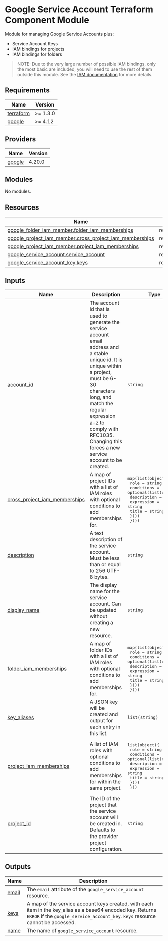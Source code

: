 # Google Service Account Terraform Component Module

Module for managing Google Service Accounts plus:
* Service Account Keys
* IAM bindings for projects
* IAM bindings for folders

> NOTE: Due to the very large number of possible IAM bindings, only the most basic are included, you will need to
> use the rest of them outside this module. See the [IAM documentation](https://cloud.google.com/iam/docs/overview)
> for more details.

<!-- BEGIN_TF_DOCS -->
## Requirements

| Name | Version |
|------|---------|
| <a name="requirement_terraform"></a> [terraform](#requirement\_terraform) | >= 1.3.0 |
| <a name="requirement_google"></a> [google](#requirement\_google) | >= 4.12 |

## Providers

| Name | Version |
|------|---------|
| <a name="provider_google"></a> [google](#provider\_google) | 4.20.0 |

## Modules

No modules.

## Resources

| Name | Type |
|------|------|
| [google_folder_iam_member.folder_iam_memberships](https://registry.terraform.io/providers/hashicorp/google/latest/docs/resources/folder_iam_member) | resource |
| [google_project_iam_member.cross_project_iam_memberships](https://registry.terraform.io/providers/hashicorp/google/latest/docs/resources/project_iam_member) | resource |
| [google_project_iam_member.project_iam_memberships](https://registry.terraform.io/providers/hashicorp/google/latest/docs/resources/project_iam_member) | resource |
| [google_service_account.service_account](https://registry.terraform.io/providers/hashicorp/google/latest/docs/resources/service_account) | resource |
| [google_service_account_key.keys](https://registry.terraform.io/providers/hashicorp/google/latest/docs/resources/service_account_key) | resource |

## Inputs

| Name | Description | Type | Default | Required |
|------|-------------|------|---------|:--------:|
| <a name="input_account_id"></a> [account\_id](#input\_account\_id) | The account id that is used to generate the service account email address and a stable unique id. It is unique within a project, must be 6-30 characters long, and match the regular expression [a-z]([-a-z0-9]*[a-z0-9]) to comply with RFC1035. Changing this forces a new service account to be created. | `string` | n/a | yes |
| <a name="input_cross_project_iam_memberships"></a> [cross\_project\_iam\_memberships](#input\_cross\_project\_iam\_memberships) | A map of project IDs with a list of IAM roles with optional conditions to add memberships for. | <pre>map(list(object({<br>    role = string<br>    conditions = optional(list(object({<br>      description = string<br>      expression  = string<br>      title       = string<br>    })))<br>  })))</pre> | `{}` | no |
| <a name="input_description"></a> [description](#input\_description) | A text description of the service account. Must be less than or equal to 256 UTF-8 bytes. | `string` | n/a | yes |
| <a name="input_display_name"></a> [display\_name](#input\_display\_name) | The display name for the service account. Can be updated without creating a new resource. | `string` | n/a | yes |
| <a name="input_folder_iam_memberships"></a> [folder\_iam\_memberships](#input\_folder\_iam\_memberships) | A map of folder IDs with a list of IAM roles with optional conditions to add memberships for. | <pre>map(list(object({<br>    role = string<br>    conditions = optional(list(object({<br>      description = string<br>      expression  = string<br>      title       = string<br>    })))<br>  })))</pre> | `{}` | no |
| <a name="input_key_aliases"></a> [key\_aliases](#input\_key\_aliases) | A JSON key will be created and output for each entry in this list. | `list(string)` | `[]` | no |
| <a name="input_project_iam_memberships"></a> [project\_iam\_memberships](#input\_project\_iam\_memberships) | A list of IAM roles with optional conditions to add memberships for within the same project. | <pre>list(object({<br>    role = string<br>    conditions = optional(list(object({<br>      description = string<br>      expression  = string<br>      title       = string<br>    })))<br>  }))</pre> | `[]` | no |
| <a name="input_project_id"></a> [project\_id](#input\_project\_id) | The ID of the project that the service account will be created in. Defaults to the provider project configuration. | `string` | n/a | yes |

## Outputs

| Name | Description |
|------|-------------|
| <a name="output_email"></a> [email](#output\_email) | The `email` attribute of the `google_service_account` resource. |
| <a name="output_keys"></a> [keys](#output\_keys) | A map of the service account keys created, with each item in the key\_alias as a base64 encoded key.  Returns `ERROR` if the `google_service_account_key.keys` resource cannot be accessed. |
| <a name="output_name"></a> [name](#output\_name) | The name of `google_service_account` resource. |
<!-- END_TF_DOCS -->
